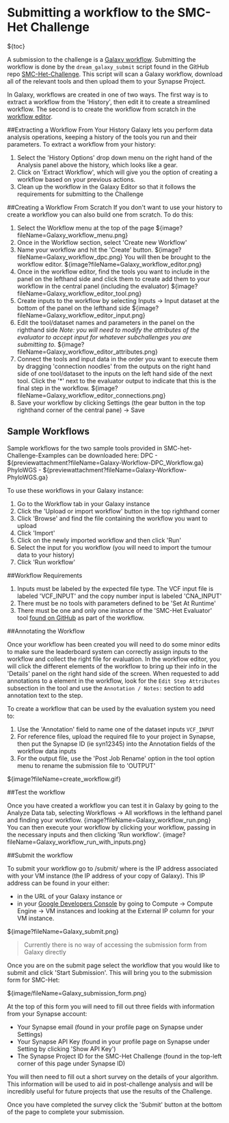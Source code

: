 
Submitting a workflow to the SMC-Het Challenge
==============================================

${toc}

A submission to the challenge is a [Galaxy workflow](https://wiki.galaxyproject.org/Learn/AdvancedWorkflow). Submitting the workflow is done by the `dream_galaxy_submit` script found in the GitHub repo [SMC-Het-Challenge](https://github.com/Sage-Bionetworks/SMC-Het-Challenge). This script will scan a Galaxy workflow, download all of the relevant tools and then upload them to your Synapse Project.


In Galaxy, workflows are created in one of two ways. The first way is to extract a workflow from the 'History', then edit it to create a streamlined workflow. The second is to create the workflow from scratch in the [workflow editor](https://wiki.galaxyproject.org/Learn/AdvancedWorkflow/BasicEditing/WorkflowEditorUnannotated).

##Extracting a Workflow From Your History
Galaxy lets you perform data analysis operations, keeping a history of the tools you run and their parameters. To extract a workflow from your history:
1. Select the 'History Options' drop down menu on the right hand of the Analysis panel above the history, which looks like a gear.
2. Click on 'Extract Workflow', which will give you the option of creating a workflow based on your previous actions.
3. Clean up the workflow in the Galaxy Editor so that it follows the requirements for submitting to the Challenge

##Creating a Workflow From Scratch
If you don't want to use your history to create a workflow you can also build one from scratch. To do this:
1. Select the Workflow menu at the top of the page
${image?fileName=Galaxy_workflow_menu.png}
2. Once in the Workflow section, select 'Create new Workflow'
3. Name your workflow and hit the 'Create' button.
${image?fileName=Galaxy_workflow_dpc.png}
You will then be brought to the workflow editor.
${image?fileName=Galaxy_workflow_editor.png}
4. Once in the workflow editor, find the tools you want to include in the panel on the lefthand side and click them to create add them to your workflow in the central panel (including the evaluator)
${image?fileName=Galaxy_workflow_editor_tool.png}
5. Create inputs to the workflow by selecting Inputs -> Input dataset at the bottom of the panel on the lefthand side
${image?fileName=Galaxy_workflow_editor_input.png}
6. Edit the tool/dataset names and parameters in the panel on the righthand side
_Note: you will need to modify the attributes of the evaluator to accept input for whatever subchallenges you are submitting to._
${image?fileName=Galaxy_workflow_editor_attributes.png}
7. Connect the tools and input data in the order you want to execute them by dragging 'connection noodles' from the outputs on the right hand side of one tool/dataset to the inputs on the left hand side of the next tool.
Click the '*' next to the evaluator output to indicate that this is the final step in the workflow.
${image?fileName=Galaxy_workflow_editor_connections.png}
8. Save your workflow by clicking Settings (the gear button in the top righthand corner of the central pane) -> Save

## Sample Workflows
Sample workflows for the two sample tools provided in SMC-het-Challenge-Examples can be downloaded here:
DPC - ${previewattachment?fileName=Galaxy-Workflow-DPC_Workflow.ga}
PhyloWGS - ${previewattachment?fileName=Galaxy-Workflow-PhyloWGS.ga}

To use these workflows in your Galaxy instance:
1. Go to the Workflow tab in your Galaxy instance
2. Click the 'Upload or import workflow' button in the top righthand corner
3. Click 'Browse' and find the file containing the workflow you want to upload
4. Click 'Import'
5. Click on the newly imported workflow and then click 'Run'
6. Select the input for you workflow (you will need to import the tumour data to your history)
7. Click 'Run workflow'

##Workflow Requirements
1. Inputs must be labeled by the expected file type. The VCF input file is labeled 'VCF\_INPUT' and the copy number input is labeled 'CNA\_INPUT'
2. There must be no tools with parameters defined to be 'Set At Runtime'
3. There must be one and only one instance of the 'SMC-Het Evaluator' tool [found on GitHub](https://github.com/Sage-Bionetworks/SMC-Het-Challenge) as part of the workflow.

##Annotating the Workflow

Once your workflow has been created you will need to do some minor edits to make sure the leaderboard system can correctly assign inputs to the workflow and collect the right file for evaluation. In the workflow editor, you will click the different elements of the workflow to bring up their info in the 'Details' panel on the right hand side of the screen. When requested to add annotations to a element in the workflow, look for the `Edit Step Attributes` subsection in the tool and use the `Annotation / Notes:` section to add annotation text to the step.

To create a workflow that can be used by the evaluation system you need to:
1. Use the 'Annotation' field to name one of the dataset inputs `VCF_INPUT`
2. For reference files, upload the required file to your project in Synapse, then put the Synapse ID (ie syn12345) into the Annotation fields of the workflow data inputs
3. For the output file, use the 'Post Job Rename' option in the tool option menu to rename the submission file to 'OUTPUT'

${image?fileName=create_workflow.gif}

##Test the workflow

Once you have created a workflow you can test it in Galaxy by going to the Analyze Data tab, selecting Workflows -> All workflows in the lefthand panel and finding your workflow.
{image?fileName=Galaxy_workflow_run.png}
You can then execute your workflow by clicking your workflow, passing in the necessary inputs and then clicking 'Run workflow'.
{image?fileName=Galaxy_workflow_run_with_inputs.png}


##Submit the workflow

To submit your workflow go to <External IP address>/submit/ where <External IP address> is the IP address associated with your VM instance (the IP address of your copy of Galaxy).
This IP address can be found in your either:
* in the URL of your Galaxy instance or
* in your [Google Developers Console](https://console.developers.google.com) by going to Compute -> Compute Engine -> VM instances and looking at the External IP column for your VM instance.

${image?fileName=Galaxy_submit.png}

> Currently there is no way of accessing the submission form from Galaxy directly

Once you are on the submit page select the workflow that you would like to submit and click 'Start Submission'. This will bring you to the submission form for SMC-Het:

${image/fileName=Galaxy_submission_form.png}

At the top of this form you will need to fill out three fields with information from your Synapse account:
* Your Synapse email (found in your profile page on Synapse under Settings)
* Your Synapse API Key (found in your profile page on Synapse under Setting by clicking 'Show API Key')
* The Synapse Project ID for the SMC-Het Challenge (found in the top-left corner of this page under Synapse ID)

You will then need to fill out a short survey on the details of your algorithm. This information will be used to aid in post-challenge analysis and will be incredibly useful for future projects that use the results of the Challenge.

Once you have completed the survey click the 'Submit' button at the bottom of the page to complete your submission.